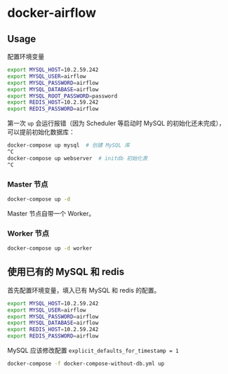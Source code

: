 # docker-airflow

## Usage

配置环境变量

```bash
export MYSQL_HOST=10.2.59.242
export MYSQL_USER=airflow
export MYSQL_PASSWORD=airflow
export MYSQL_DATABASE=airflow
export MYSQL_ROOT_PASSWORD=password
export REDIS_HOST=10.2.59.242
export REDIS_PASSWORD=airflow
```

第一次 `up` 会运行报错（因为 Scheduler 等启动时 MySQL 的初始化还未完成），可以提前初始化数据库：

```bash
docker-compose up mysql  # 创建 MySQL 库
^C
docker-compose up webserver  # initdb 初始化表
^C
```

### Master 节点

```bash
docker-compose up -d
```

Master 节点自带一个 Worker。

### Worker 节点

```bash
docker-compose up -d worker
```

## 使用已有的 MySQL 和 redis

首先配置环境变量，填入已有 MySQL 和 redis 的配置。

```bash
export MYSQL_HOST=10.2.59.242
export MYSQL_USER=airflow
export MYSQL_PASSWORD=airflow
export MYSQL_DATABASE=airflow
export REDIS_HOST=10.2.59.242
export REDIS_PASSWORD=airflow
```

MySQL 应该修改配置 `explicit_defaults_for_timestamp = 1`

```bash
docker-compose -f docker-compose-without-db.yml up
```

